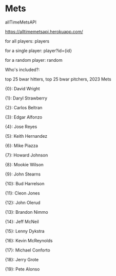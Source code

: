# Mets
allTimeMetsAPI

https://alltimemetsapi.herokuapp.com/

for all players: players

for a single player: player?id={id}

for a random player: random




Who's included?:

top 25 bwar hitters, top 25 bwar pitchers, 2023 Mets

{0}: David Wright

{1}: Daryl Strawberry

{2}: Carlos Beltran

{3}: Edgar Alfonzo

{4}: Jose Reyes

{5}: Keith Hernandez

{6}: Mike Piazza

{7}: Howard Johnson

{8}: Mookie Wilson

{9}: John Stearns

{10}: Bud Harrelson

{11}: Cleon Jones

{12}: John Olerud

{13}: Brandon Nimmo

{14}: Jeff McNeil

{15}: Lenny Dykstra

{16}: Kevin McReynolds

{17}: Michael Conforto

{18}: Jerry Grote

{19}: Pete Alonso
